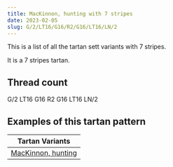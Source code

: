 ```yaml
---
title: MacKinnon, hunting with 7 stripes
date: 2023-02-05
slug: G/2/LT16/G16/R2/G16/LT16/LN/2
---
```

This is a list of all the tartan sett variants with 7 stripes.

It is a 7 stripes tartan.


## Thread count
G/2 LT16 G16 R2 G16 LT16 LN/2

## Examples of this tartan pattern

| Tartan Variants |
|---------------|
| [MacKinnon, hunting](/variants/g/2/lt16/g16/r2/g16/lt16/ln/2-g008000-lne0e0e0-lt806050-rc00000)||
